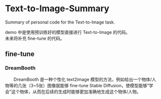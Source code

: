# Text-to-Image-Summary
Summary of personal code for the Text-to-Image task.

demo 中是使用预训练好的模型直接进行 Text-to-Image 的代码。  
未来将补充 fine-tune 的代码。  

## fine-tune

### DreamBooth

&emsp;&emsp;DreamBooth 是一种个性化 text2image 模型的方法，例如给出一个物体/人物等的几张（3~5张）图像就能够 fine-tune Stable Diffusion，使模型能够“学会”这个物体，从而在后续的生成时能够更加准确地生成这个物体/人物。
